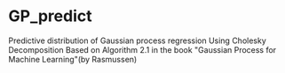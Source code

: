 # GP_predict
Predictive distribution of Gaussian process regression
Using Cholesky Decomposition
Based on Algorithm 2.1 in the book "Gaussian Process for Machine Learning"(by Rasmussen)
